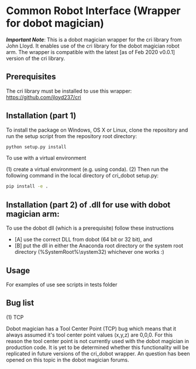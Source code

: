 # Common Robot Interface (Wrapper for dobot magician)

***Important Note***: This is a dobot magician wrapper for the cri library from John Lloyd. It enables use of the cri library for the dobot magician robot arm. The wrapper is compatible with the latest [as of Feb 2020 v0.0.1] version of the cri library.


## Prerequisites
The cri library must be installed to use this wrapper: https://github.com/jloyd237/cri

## Installation (part 1)

To install the package on Windows, OS X or Linux, clone the repository and run the setup script from the repository root directory:

```sh
python setup.py install
```

To use with a virtual environment

(1) create a virtual environment (e.g. using conda). 
(2) Then run the following command in the local directory of cri_dobot setup.py: 

```sh
pip install -e . 
```

## Installation (part 2) of .dll for use with dobot magician arm: 

To use the dobot dll (which is a prerequisite) follow these instructions 
- [A] use the correct DLL from dobot (64 bit or 32 bit), and
- [B] put the dll in either the Anaconda root directory or the system root directory (%SystemRoot%\system32) whichever one works :)

## Usage

For examples of use see scripts in tests folder

## Bug list

(1) TCP

Dobot magician has a Tool Center Point (TCP) bug which means that it always assumed it's tool center point values (x,y,z) are 0,0,0. For this reason the tool center point is not currently used with the dobot magician in production code. It is yet to be determined whether this functionality will be replicated in future versions of the cri_dobot wrapper. An question has been opened on this topic in the dobot magician forums.